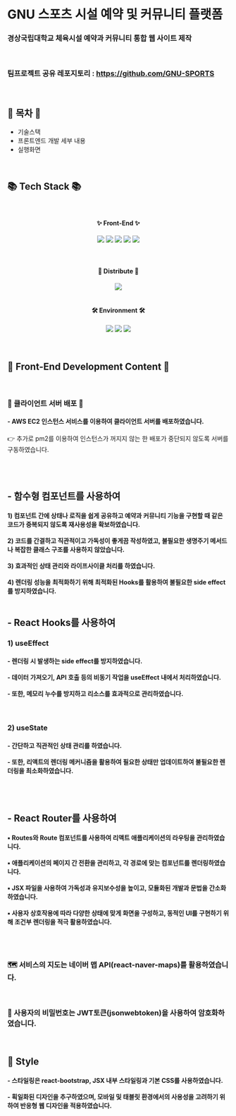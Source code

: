 # GNU 스포츠 시설 예약 및 커뮤니티 플랫폼

### 경상국립대학교 체육시설 예약과 커뮤니티 통합 웹 사이트 제작
<br>

### 팀프로젝트 공유 레포지토리 : https://github.com/GNU-SPORTS
<br>

## 🌟 목차 🌟
- 기술스택
- 프론트엔드 개발 세부 내용
- 실행화면
<br>

## 📚 Tech Stack 📚
<br>
<div align=center>
	<h4>✨ Front-End ✨</h4>
</div>
<div align="center">
	<img src="https://img.shields.io/badge/react-%2320232a.svg?style=for-the-badge&logo=react&logoColor=%2361DAFB"/>
	<img src="https://img.shields.io/badge/javascript-%23323330.svg?style=for-the-badge&logo=javascript&logoColor=%23F7DF1E"/>
	<img src="https://img.shields.io/badge/NPM-%23CB3837.svg?style=for-the-badge&logo=npm&logoColor=white"/>
	<img src="https://img.shields.io/badge/html5-%23E34F26.svg?style=for-the-badge&logo=html5&logoColor=white"/>
	<img src="https://img.shields.io/badge/css3-%231572B6.svg?style=for-the-badge&logo=css3&logoColor=white"/>
	<br>
</div>
<br>
<br>

<div align=center>
	<h4>🚀 Distribute 🚀</h4>
</div>
<div align=center>
	<img src="https://img.shields.io/badge/AWS-%23FF9900.svg?style=for-the-badge&logo=amazon-aws&logoColor=white"/>
</div>
<br>

<div align=center>
	<h4>🛠 Environment 🛠</h4>
</div>
<div align=center>
	<img src="https://img.shields.io/badge/Visual%20Studio%20Code-0078d7.svg?style=for-the-badge&logo=visual-studio-code&logoColor=white"/>
	<img src="https://img.shields.io/badge/git-%23F05033.svg?style=for-the-badge&logo=git&logoColor=white"/>
	<img src="https://img.shields.io/badge/github-%23121011.svg?style=for-the-badge&logo=github&logoColor=white"/>
</div>
<br>
<br>

## 🌈 Front-End Development Content 🌈
<br>
<h3>🌷 클라이언트 서버 배포 🌷</h3>
<h4>- AWS EC2 인스턴스 서비스를 이용하여 클라이언트 서버를 배포하였습니다.</h4>
👉 추가로 pm2를 이용하여 인스턴스가 꺼지지 않는 한 배포가 중단되지 않도록 서버를 구동하였습니다.
<br>
<br>

<br>
<br>
<h2>- 함수형 컴포넌트를 사용하여 </h2>
<h4> 1) 컴포넌트 간에 상태나 로직을 쉽게 공유하고 예약과 커뮤니티 기능을 구현할 때 같은 코드가
중복되지 않도록 재사용성을 확보하였습니다.<br><br>
2) 코드를 간결하고 직관적이고 가독성이 좋게끔 작성하였고, 불필요한 생명주기 메서드나 복잡한 클래스 구조를 사용하지 않았습니다.<br><br>
3) 효과적인 상태 관리와 라이프사이클 처리를 하였습니다.<br><br>
4) 렌더링 성능을 최적화하기 위해 최적화된 Hooks를 활용하여 불필요한 side effect를 방지하였습니다.<br><br></h4>


<h2>- React Hooks를 사용하여</h2>
<h3>1) useEffect</h3> 
<h4>- 렌더링 시 발생하는 side effect를 방지하였습니다.  <br><br>
- 데이터 가져오기, API 호출 등의 비동기 작업을 useEffect 내에서 처리하였습니다. <br><br>
- 또한, 메모리 누수를 방지하고 리소스를 효과적으로 관리하였습니다.</h4><br>
<h3>2) useState</h3>
<h4>- 간단하고 직관적인 상태 관리를 하였습니다. <br><br>
- 또한, 리액트의 렌더링 메커니즘을 활용하여 필요한 상태만 업데이트하여 불필요한 렌더링을 최소화하였습니다.</h4>
<br><br>

<h2>- React Router를 사용하여</h2>
<h4>
▪ Routes와 Route 컴포넌트를 사용하여 리액트 애플리케이션의 라우팅을 관리하였습니다.<br><br>
▪  애플리케이션의 페이지 간 전환을 관리하고, 각 경로에 맞는 컴포넌트를 렌더링하였습니다.<br><br>
▪ JSX 파일을 사용하여  가독성과 유지보수성을 높이고, 모듈화된 개발과 문법을 간소화하였습니다.<br><br>
▪ 사용자 상호작용에 따라 다양한 상태에 맞게 화면을 구성하고, 동적인 UI를 구현하기 위해 조건부 렌더링을 적극 활용하였습니다.<br><br>
</h4>

<br>
<h3> 🗺 서비스의 지도는 네이버 맵 API(react-naver-maps)를 활용하였습니다.</h3>
<br>
<h3> 🔑 사용자의 비밀번호는 JWT토큰(jsonwebtoken)을 사용하여 암호화하였습니다.</h3>
<br>
<h2>🎨  Style</h2>
<h4> 
- 스타일링은 react-bootstrap, JSX 내부 스타일링과 기본 CSS를 사용하였습니다.<br><br>
- 획일화된 디자인을 추구하였으며, 모바일 및 태블릿 환경에서의 사용성을 고려하기 위하여 반응형 웹 디자인을 적용하였습니다.
</h4>
<br>
